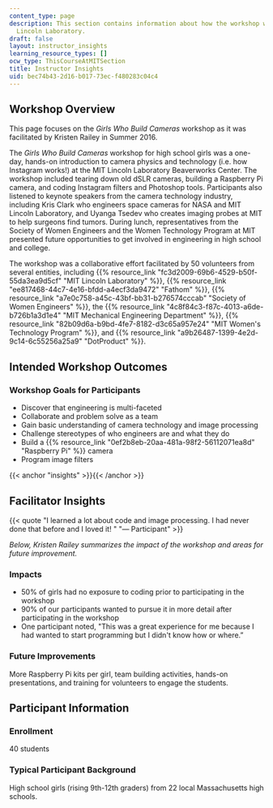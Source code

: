 ```yaml
---
content_type: page
description: This section contains information about how the workshop was run at MIT
  Lincoln Laboratory.
draft: false
layout: instructor_insights
learning_resource_types: []
ocw_type: ThisCourseAtMITSection
title: Instructor Insights
uid: bec74b43-2d16-b017-73ec-f480283c04c4
---
```

## Workshop Overview

This page focuses on the _Girls Who Build Cameras_ workshop as it was facilitated by Kristen Railey in Summer 2016.

The _Girls Who Build Cameras_ workshop for high school girls was a one-day, hands-on introduction to camera physics and technology (i.e. how Instagram works!) at the MIT Lincoln Laboratory Beaverworks Center. The workshop included tearing down old dSLR cameras, building a Raspberry Pi camera, and coding Instagram filters and Photoshop tools. Participants also listened to keynote speakers from the camera technology industry, including Kris Clark who engineers space cameras for NASA and MIT Lincoln Laboratory, and Uyanga Tsedev who creates imaging probes at MIT to help surgeons find tumors. During lunch, representatives from the Society of Women Engineers and the Women Technology Program at MIT presented future opportunities to get involved in engineering in high school and college.

The workshop was a collaborative effort facilitated by 50 volunteers from several entities, including {{% resource_link "fc3d2009-69b6-4529-b50f-55da3ea9d5cf" "MIT Lincoln Laboratory" %}}, {{% resource_link "ee817468-44c7-4e16-bfdd-a4ecf3da9472" "Fathom" %}}, {{% resource_link "a7e0c758-a45c-43bf-bb31-b276574cccab" "Society of Women Engineers" %}}, the {{% resource_link "4c8f84c3-f87c-4013-a6de-b726b1a3d1e4" "MIT Mechanical Engineering Department" %}}, {{% resource_link "82b09d6a-b9bd-4fe7-8182-d3c65a957e24" "MIT Women's Technology Program" %}}, and {{% resource_link "a9b26487-1399-4e2d-9c14-6c55256a25a9" "DotProduct" %}}. 

## Intended Workshop Outcomes

### Workshop Goals for Participants

- Discover that engineering is multi-faceted
- Collaborate and problem solve as a team
- Gain basic understanding of camera technology and image processing
- Challenge stereotypes of who engineers are and what they do
- Build a {{% resource_link "0ef2b8eb-20aa-481a-98f2-56112071ea8d" "Raspberry Pi" %}} camera
- Program image filters

{{< anchor "insights" >}}{{< /anchor >}}

## Facilitator Insights

{{< quote "I learned a lot about code and image processing. I had never done that before and I loved it!&nbsp;" "— Participant" >}}

_Below, Kristen Railey summarizes the impact of the workshop and areas for future improvement._

### Impacts

- 50% of girls had no exposure to coding prior to participating in the workshop
- 90% of our participants wanted to pursue it in more detail after participating in the workshop
- One participant noted, "This was a great experience for me because I had wanted to start programming but I didn't know how or where.”

### Future Improvements

More Raspberry Pi kits per girl, team building activities, hands-on presentations, and training for volunteers to engage the students.

## Participant Information

### Enrollment

40 students

### Typical Participant Background

High school girls (rising 9th-12th graders) from 22 local Massachusetts high schools.